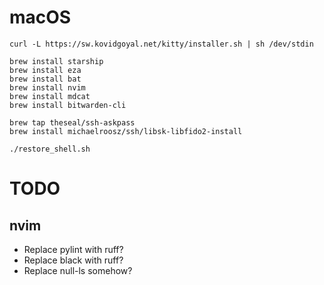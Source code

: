# macOS

```shell
curl -L https://sw.kovidgoyal.net/kitty/installer.sh | sh /dev/stdin

brew install starship
brew install eza
brew install bat
brew install nvim
brew install mdcat
brew install bitwarden-cli

brew tap theseal/ssh-askpass
brew install michaelroosz/ssh/libsk-libfido2-install

./restore_shell.sh
```

# TODO

## nvim

- Replace pylint with ruff?
- Replace black with ruff?
- Replace null-ls somehow?
